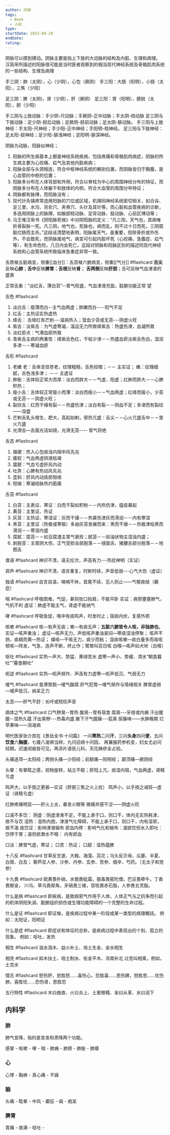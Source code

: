 ```yaml
---
author: 何柳
tags:
  - Book
  - 人纪
type: 
startDate: 2023-09-20
endDate: 
rating:
---
```




阴脉可以摸到搏动。阴脉主要是指上下肢的大动脉的结构及内脏、生理和病理。
汉简帛所描述的阳脉很可能是当时医者观察到的相当现代神经系统及骨骼肌肉系统的一些结构、生理及病理

手三阴：肺（太阴），心（少阴），心包（厥阴）
手三阳：大肠（阳明），小肠（太阳），三焦（少阳）

足三阴：脾（太阴)，肾（少阴），肝（厥阴）
足三阳：胃（阳明），膀胱（太阳），胆（少阳）


手三阴与上肢动脉：手少阴-尺动脉；手厥阴-正中动脉；手太阴-桡动脉
足三阴与下肢动脉：足少阴-胫后动脉；足厥阴-胫前动脉；足太阴-腓动脉。
手三阳与上肢神经：手太阳-尺神经；手少阳-正中神经；手阳明-桡神经。
足三阳与下肢神经：足太阳-胫神经；足少阳-腓浅神经；足阳明-腓深神经。


阴脉为动脉，阳脉似神经；
1. 阳脉的所生病基本上都是神经系统疾病，包括疼痛和骨骼肌肉病症，阴脉的所生病主要为心绞痛、疝气及其他内脏疾病；
2. 阳脉全部与头颈相连，符合中枢神经系统的解剖位置，而阴脉皆归于胸腹，是心血管的中枢的位置；
3. 阳脉多分布在人体背部和外侧，符合以脊柱为中心的周围神经分布的特征，而阴脉多分布在人体躯干和肢体的内侧，符合大血管的周围分布特征；
4. 阴脉都有脉博，而阳脉没有；
5. 现代针灸镇疼常选用阳脉的穴位或区域，机理同神经系统密切相关，如合谷、足三里、水沟、背俞穴、夹脊穴、头针及耳针等，而心脏和血管疾病的诊断，多选用阴脉上的脉搏，如腕部桡动脉、足背动脉、股动脉、心前区博动等；
6. 马王堆汉帛书《阴阳脉死候》中对阴阳脉的定义：“凡三阳，天气也，其病唯折骨裂肤一死。凡三阴，地气也，死脉也，病而乱，则不过十日而死，三阴腐脏烂肠而主杀。”这段话清楚地表明，阳脉属天气，虽重要，但除骨折或外伤外，不会致死，而阴脉属地气，病变可引起内脏坏死（心绞痛、急腹症、疝气等），有生命危险，几日内会死亡。这段对阴脉和阳脉区别的描述同现代神经系统和心血管系统所致临床急重症非常一致。







舌质候五脏病变，侧重[[血分]]：舌苔候六腑病变，侧重[[气分]] #flashcard
**舌尖**反映**心肺**；**舌中**反映**脾胃**；**舌根**反映**肾**；
**舌两侧**反映**肝胆**；舌可反映气血津液的盛衰

正常舌象：“淡红舌，薄白苔”--胃气旺盛，气血津液充盈，脏腑功能正常
望

舌色 #flashcard
1. 淡白舌：瘦薄而白--主气血两虚；胖嫩而白----阳气不足
2. 红舌：主热证实热虚热
3. 绛舌： 舌绛红有芒刺---温病热入；营血少苔或无苔---阴虚火旺
4. 紫舌：淡紫舌：为气虚寒凝，温运无力所致绛紫舌：热盛伤津，血凝所致
5. 淡红瘀点：气滞血瘀所致
6. 青紫舌主病的两重性：绛紫舌色红，干枯少津－－热盛血瘀淡紫舌色白，湿润多津－－寒凝血瘀


舌形 #flashcard
1. 老嫩  老：舌体坚敛苍老，纹理粗糙，舌色较暗；－－ 主实证； 嫩：纹理细腻，舌色浅多津； －－ 主虚证
2. 肿胀：舌体较正常大而厚：淡白而胖大－－气虚、阳虚；红肿而胖大－－心脾积热；
3. 瘦小舌：舌体较正常瘦小而薄：淡白而瘦小－－气血两虚；红绛而瘦小，少苔或无苔－－阴虚火旺；
4. 裂纹舌：红而干燥有裂－－热盛伤津；淡白有裂－－阴血不足；多津而有裂纹——湿盛
5. 芒剌舌乳头增生，肥大，高起如剌，邪热亢盛：舌尖－－心火亢盛舌中－－胃火亢盛
6. 光滑舌—舌面光洁如镜，光滑无苔---- 胃气将绝


舌态 #flashcard 
1. 强硬：热入心包痰浊内阻中风先兆
2. 痿软：气血两虚阴液枯竭
3. 震颤：气血亏虚肝风内动
4. 吐弄：心脾有热动风先兆
5. 歪斜：肝风内动痰瘀阻络
6. 短缩：寒凝经脉热灼筋痿


舌苔 #flashcard
1. 白苔：主表证、寒证：白而干裂如积粉－－内热伤津，瘟疫暴起
2. 黄苔：主里证、热证
3. 灰苔：主热证、寒湿证：灰而干燥－－热甚伤津灰而滑润－－内有寒湿
4. 黑苔：主里证（热极或寒极）多由灰苔发展而来：黑而干燥－－热极津枯黑而滑润－－寒湿内盛
5. 腐腻：腐苔－－如豆腐渣主胃气衰败；腻苔－－如油状物主湿浊内盛；
6. 剥脱苔：主胃阴大伤、正气受损全部脱落－－镜面舌、猪腰舌部分脱落－－地图舌


谵语 #flashcard 
神识不清，语无伦次，声高有力---热扰神明（实证）


郑声 #flashcard 
神识不清，语言重复，时断时续，声音低弱---心气大伤（虚证）

独语 #flashcard 
自言自语，喃喃不休，首尾不续，见人则止——气郁痰结（癫症）


喘 #flashcard 
呼吸困难，气促，甚则张口抬肩，不能平卧
实证：病邪壅塞肺气，气机不利
虚证：肺虚不能主气，肾虚不能纳气


哮 #flashcard 
呼吸急促，喉中有痰鸣声，时发时止；宿痰内伏，复感外邪


咳嗽 #flashcard 
咳—有声无痰；嗽—有痰无声；**五脏六腑皆令人咳，非独肺也**。
实证—咳声重浊；
虚证—咳声无力，声低咳声重浊紧闷—寒痰湿浊停聚；
咳声不扬，痰稠而黄—热证；
燥咳—干咳无力，痰少而粘；
湿痰咳嗽—痰白量多而易咳
顿咳—阵发，气急，连声不断，终止作；鹭鸶叫百日咳
白喉—咳声如犬吠（白喉）


呕吐 #flashcard 
实热—声大、势猛、黄绿苦水
虚寒—声小、势缓、清水“朝食暮吐”“暮食朝吐”


呃逆 #flashcard 
实热—呃声频作、声高有力虚寒—呃声低沉、气弱无力


嗳气 #flashcard 
食滞胃脘—嗳气酸腐
肝气犯胃—嗳气频作与情绪相关
脾胃虚弱—嗳声低沉，纳呆乏力


太息——肝气不舒：长吁或短叹声音


病体之气 #flashcard 
口气秽臭--胃热
酸臭--胃有宿食
腐臭---牙疳或内痈
汗出腥膻--湿热久蕴
汗出臭秽---热毒内盛
腋下汗气膻臊---狐臭
尿臊味——水肿晚期
烂苹果味——消渴病




明代医家张介宾在《景岳全书·十问篇》
一问**寒热**二问**汗**，三问**头身**四问**便**，五问**饮食**六**胸腹**，七聋八渴俱当辨，九问旧病十问因，
再兼服药参机变，妇女尤必问经期，迟速闭崩皆可见，再添片语告儿科，天花麻疹全占验。

头痛连项—太阳经；两侧头痛—少阳经；前额痛—阳明经； 巅顶痛—厥阴经

头晕：有晕眩之感，视物旋转，站立不稳；肝阳上亢，痰湿内阻，气血两虚，肾精亏虚

鸣声大，以手按之更甚—实证（肝胆三焦之火上扰）
鸣声小，以手按之减轻—虚证（肾精亏虚）


红肿疼痛明显——肝火上炎，暴发火眼等
微痛并感干涩——阴虚火旺


口渴不多饮：
阴虚：阴虚津液不足，不能上承于口，则口干，体内无实热耗津，故不与饮
湿热：湿热内困，津液气化障碍，不能上承于口，则口干，内有湿邪，故不渴
痰饮证：影响津液输布
瘀血内停：影响气化和输布：渴欲饮但水入即吐：饮停于胃；渴但欲漱水不咽： 内有瘀血


口淡：脾胃气虚，寒证；
口苦：热证；
口甜：湿热蕴脾


十八反 #flashcard
甘草反甘遂、大戟、海藻、芫花；乌头反贝母、瓜蒌、半夏、白蔹、白及；
藜芦反人参、沙参、丹参、玄参、苦参、细辛、芍药。（无太子和党参）

十九畏 #flashcard 
硫黄畏朴硝，水银畏砒霜，狼毒畏密陀僧，巴豆畏牵牛，丁香畏郁金，
川乌、草乌畏犀角，牙硝畏三棱，官桂畏赤石脂，人参畏五灵脂。




什么是病 #flashcard 
即疾病，是致病邪气作用于人体，人体正气与之抗争而引起的机体阴阳失调、脏腑组织损伤或生理功能障碍的一个完整的生命过程。


什么是证 #flashcard 
即证候，是疾病过程中某一阶段或某一类型的病理概括。
例如：太阳证，阳明证


什么是症 #flashcard 
即症状和体征的总称，是疾病过程中表现出的个别、孤立的现象。
例如：呕吐，发热


相生 #flashcard 
滋水涵木、益火补土、培土生金、金水相生

相克 #flashcard 
抑木扶土、培土制水、佐金平木、泻南补北
过克叫相乘，例如，土克水


情志 #flashcard 
怒伤肝，悲胜怒……喜伤心，恐胜喜……思伤脾，怒胜思……忧伤肺，喜胜忧……恐伤肾，思胜恐


五行特性 #flashcard 
木曰曲直、火曰炎上、土爰稼穑、金曰从革、水曰润下


## 内科学

### 肺
肺气宣降，指的是宣发和肃降两个功能。

感冒 - 咳嗽 - 哮 - 喘 - 肺痈 - 肺痨 - 肺胀 - 肺痿

### 心

心悸 - 胸痹 - 真心痛 - 不寐

### 脑

头痛 - 眩晕 - 中风 - 癫狂 - 痫 - 痴呆


### 脾胃

胃痛 - 痞满 - 呕吐 - 
